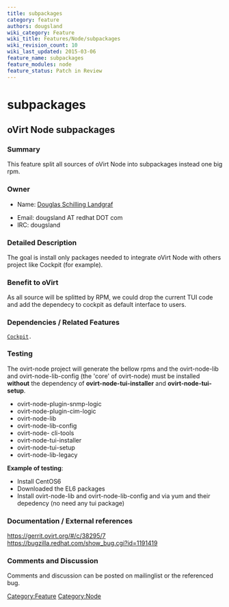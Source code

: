 ```yaml
---
title: subpackages
category: feature
authors: dougsland
wiki_category: Feature
wiki_title: Features/Node/subpackages
wiki_revision_count: 10
wiki_last_updated: 2015-03-06
feature_name: subpackages
feature_modules: node
feature_status: Patch in Review
---
```


# subpackages

## oVirt Node subpackages

### Summary

This feature split all sources of oVirt Node into subpackages instead one big rpm.

### Owner

*   Name: [ Douglas Schilling Landgraf](User:dougsland)

<!-- -->

*   Email: dougsland AT redhat DOT com
*   IRC: dougsland

### Detailed Description

The goal is install only packages needed to integrate oVirt Node with others project like Cockpit (for example).

### Benefit to oVirt

As all source will be splitted by RPM, we could drop the current TUI code and add the dependecy to cockpit as default interface to users.

### Dependencies / Related Features

[ `Cockpit`](Features/Node/Cockpit)`.`

### Testing

The ovirt-node project will generate the bellow rpms and the ovirt-node-lib and ovirt-node-lib-config (the 'core' of ovirt-node) must be installed **without** the dependency of **ovirt-node-tui-installer** and **ovirt-node-tui-setup**.

*   ovirt-node-plugin-snmp-logic
*   ovirt-node-plugin-cim-logic
*   ovirt-node-lib
*   ovirt-node-lib-config
*   ovirt-node- cli-tools
*   ovirt-node-tui-installer
*   ovirt-node-tui-setup
*   ovirt-node-lib-legacy

**Example of testing**:

*   Install CentOS6
*   Downloaded the EL6 packages
*   Install ovirt-node-lib and ovirt-node-lib-config and via yum and their depedency (no need any tui package)

### Documentation / External references

<https://gerrit.ovirt.org/#/c/38295/7> <https://bugzilla.redhat.com/show_bug.cgi?id=1191419>

### Comments and Discussion

Comments and discussion can be posted on mailinglist or the referenced bug.

<Category:Feature> <Category:Node>
